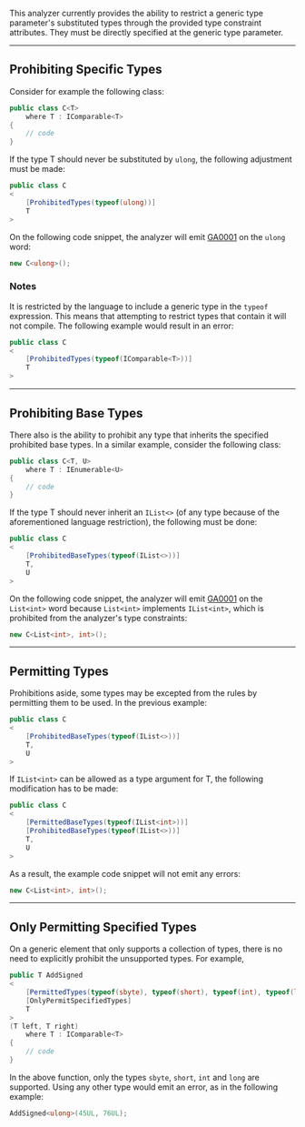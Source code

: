 This analyzer currently provides the ability to restrict a generic type parameter's substituted types through the provided type constraint attributes. They must be directly specified at the generic type parameter.

---

## Prohibiting Specific Types
Consider for example the following class:
```csharp
public class C<T>
    where T : IComparable<T>
{
    // code
}
```
If the type T should never be substituted by `ulong`, the following adjustment must be made:
```csharp
public class C
<
    [ProhibitedTypes(typeof(ulong))]
    T
>
```
On the following code snippet, the analyzer will emit [GA0001](rules/GA0001.md) on the `ulong` word:
```csharp
new C<ulong>();
```

### Notes
It is restricted by the language to include a generic type in the `typeof` expression. This means that attempting to restrict types that contain it will not compile. The following example would result in an error:
```csharp
public class C
<
    [ProhibitedTypes(typeof(IComparable<T>))]
    T
>
```

---

## Prohibiting Base Types
There also is the ability to prohibit any type that inherits the specified prohibited base types. In a similar example, consider the following class:
```csharp
public class C<T, U>
    where T : IEnumerable<U>
{
    // code
}
```
If the type T should never inherit an `IList<>` (of any type because of the aforementioned language restriction), the following must be done:
```csharp
public class C
<
    [ProhibitedBaseTypes(typeof(IList<>))]
    T,
    U
>
```
On the following code snippet, the analyzer will emit [GA0001](rules/GA0001.md) on the `List<int>` word because `List<int>` implements `IList<int>`, which is prohibited from the analyzer's type constraints:
```csharp
new C<List<int>, int>();
```

---

## Permitting Types
Prohibitions aside, some types may be excepted from the rules by permitting them to be used. In the previous example:
```csharp
public class C
<
    [ProhibitedBaseTypes(typeof(IList<>))]
    T,
    U
>
```
If `IList<int>` can be allowed as a type argument for T, the following modification has to be made:
```csharp
public class C
<
    [PermittedBaseTypes(typeof(IList<int>))]
    [ProhibitedBaseTypes(typeof(IList<>))]
    T,
    U
>
```
As a result, the example code snippet will not emit any errors:
```csharp
new C<List<int>, int>();
```

---

## Only Permitting Specified Types
On a generic element that only supports a collection of types, there is no need to explicitly prohibit the unsupported types. For example,
```csharp
public T AddSigned
<
    [PermittedTypes(typeof(sbyte), typeof(short), typeof(int), typeof(long))]
    [OnlyPermitSpecifiedTypes]
    T
>
(T left, T right)
    where T : IComparable<T>
{
    // code
}
```
In the above function, only the types `sbyte`, `short`, `int` and `long` are supported. Using any other type would emit an error, as in the following example:
```csharp
AddSigned<ulong>(45UL, 76UL);
```
